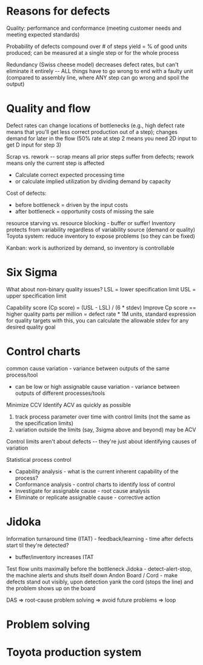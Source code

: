 # Reasons for defects
Quality: performance and conformance (meeting customer needs and meeting expected standards)

Probability of defects compound over # of steps
yield = % of good units produced; can be measured at a single step or for the whole process

Redundancy (Swiss cheese model) decreases defect rates, but can't eliminate it entirely -- ALL things have to go wrong to end with a faulty unit (compared to assembly line, where ANY step can go wrong and spoil the output)

# Quality and flow
Defect rates can change locations of bottlenecks (e.g., high defect rate means that you'll get less correct production out of a step); changes demand for later in the flow (50% rate at step 2 means you need 2D input to get D input for step 3)

Scrap vs. rework -- scrap means all prior steps suffer from defects; rework means only the current step is affected
* Calculate correct expected processing time
* or calculate implied utilization by dividing demand by capacity

Cost of defects:
* before bottleneck = driven by the input costs 
* after bottleneck = opportunity costs of missing the sale

resource starving vs. resource blocking - buffer or suffer!
Inventory protects from variability regardless of variability source (demand or quality)
Toyota system: reduce inventory to expose problems (so they can be fixed)

Kanban: work is authorized by demand, so inventory is controllable

# Six Sigma
What about non-binary quality issues?
LSL = lower specification limit
USL = upper specification limit

Capability score (Cp score) = (USL - LSL) / (6 * stdev)
Improve Cp score == higher quality
parts per million = defect rate * 1M units, standard expression for quality targets
with this, you can calculate the allowable stdev for any desired quality goal

# Control charts
common cause variation - variance between outputs of the same process/tool
* can be low or high
assignable cause variation - variance between outputs of different processes/tools

Minimize CCV 
Identify ACV as quickly as possible

1. track process parameter over time with control limits (not the same as the specification limits)
2. variation outside the limits (say, 3sigma above and beyond) may be ACV

Control limits aren't about defects -- they're just about identifying causes of variation

Statistical process control
* Capability analysis - what is the current inherent capability of the process?
* Conformance analysis - control charts to identify loss of control
* Investigate for assignable cause - root cause analysis
* Eliminate or replicate assignable cause - corrective action 

# Jidoka
Information turnaround time (ITAT) - feedback/learning - time after defects start til they're detected?
* buffer/inventory increases ITAT

Test flow units maximally before the bottleneck
Jidoka - detect-alert-stop, the machine alerts and shuts itself down
Andon Board / Cord - make defects stand out visibly, upon detection yank the cord (stops the line) and the problem shows up on the board

DAS => root-cause problem solving => avoid future problems => loop

# Problem solving


# Toyota production system